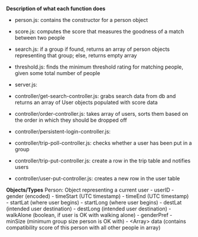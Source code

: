 **Description of what each function does**
- person.js: contains the constructor for a person object
- score.js: computes the score that measures the goodness of a match between two people
- search.js: if a group if found, returns an array of person objects representing that group; else, returns empty array
- threshold.js: finds the minimum threshold rating for matching people, given some total number of people

- server.js:
- controller/get-search-controller.js: grabs search data from db and returns an array of User objects populated with score data
- controller/order-controller.js: takes array of users, sorts them based on the order in which they should be dropped off
- controller/persistent-login-controller.js:
- controller/trip-poll-controller.js: checks whether a user has been put in a group
- controller/trip-put-controller.js: create a row in the trip table and notifies users
- controller/user-put-controller.js: creates a new row in the user table

**Objects/Types**
Person: Object representing a current user
	- <Number> userID
	- <Number> gender (encoded)
	- <String> timeStart (UTC timestamp)
	- <String> timeEnd (UTC timestamp)
	- <Number> startLat (where user begins)
	- <Number> startLong (where user begins)
	- <Number> destLat (intended user destination)
	- <Number> destLong (intended user destination)
	- <Number> walkAlone (boolean, if user is OK with walking alone)
	- <Number> genderPref
	- <Number> minSize (minimum group size person is OK with)
	- <Array<Number>> data (contains compatibility score of this person with all other people in array)

